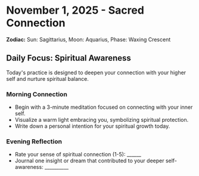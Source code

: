 # November 1, 2025 - Sacred Connection
**Zodiac:** Sun: Sagittarius, Moon: Aquarius, Phase: Waxing Crescent

## Daily Focus: Spiritual Awareness
Today's practice is designed to deepen your connection with your higher self and nurture spiritual balance.

### Morning Connection
- Begin with a 3-minute meditation focused on connecting with your inner self.
- Visualize a warm light embracing you, symbolizing spiritual protection.
- Write down a personal intention for your spiritual growth today.

### Evening Reflection
- Rate your sense of spiritual connection (1-5): ______
- Journal one insight or dream that contributed to your deeper self-awareness: __________ 